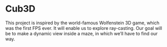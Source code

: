 # Cub3D
This project is inspired by the world-famous Wolfenstein 3D game, which was the first FPS ever. It will enable us to explore ray-casting. Our goal will be to make a dynamic view inside a maze, in which we’ll have to find our way.
